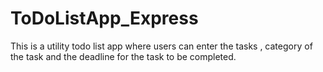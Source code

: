 # ToDoListApp_Express
This is a utility todo list app where users can enter the tasks , category of the task and the deadline for the task to be completed.
